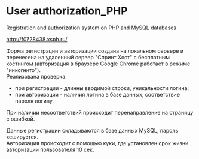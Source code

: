 # User authorization_PHP
Registration and authorization system on PHP and MySQL databases

http://f0728438.xsph.ru/

Форма регистрации и авторизации создана на локальном сервере и перенесена на удаленный сервер "Спринт Хост" с  бесплатным хостингом (авторизация в браузере Google Chrome работает в режиме "инкогнито").  
 Реализована проверка:  
   - при регистрации - длинны вводимой строки, уникальности логина;   
   - при авторизации - наличия логина в базе данных, соответствие пароля логину. 
        
При наличии несоответствий происходит перенаправление на страницу с ошибкой. 

Данные регистрации складываются в базе данных MySQL, пароль хешируется.    
Авторизация происходит с помощью куки, где установлен срок жизни авторизации пользователя 10 сек.     
